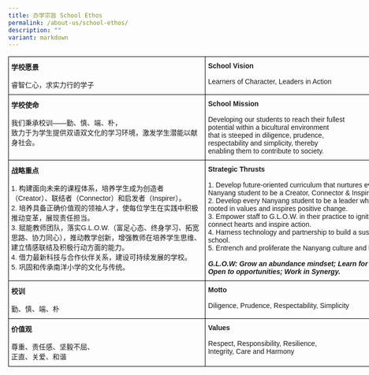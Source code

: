 ```yaml
---
title: 办学宗旨 School Ethos
permalink: /about-us/school-ethos/
description: ""
variant: markdown
---
```

<style type="text/css">
.tg  {border-collapse:collapse;border-spacing:0;}
.tg td{border-color:black;border-style:solid;border-width:1px;font-family:Arial, sans-serif;font-size:14px;
  overflow:hidden;padding:10px 5px;word-break:normal;}
.tg th{border-color:black;border-style:solid;border-width:1px;font-family:Arial, sans-serif;font-size:14px;
  font-weight:normal;overflow:hidden;padding:10px 5px;word-break:normal;}
.tg .tg-1wig{font-weight:bold;text-align:left;vertical-align:top}
</style>
<table class="tg" style="undefined;table-layout: fixed; width: 800px">
<colgroup>
<col style="width: 400px">
<col style="width: 400px">
</colgroup>
<tbody>
  <tr>
    <td class="tg-1wig" rowspan="2"><strong>学校愿景</strong><br><br><span style="font-weight:400;font-style:normal">睿智仁心，求实力行的学子</span></td>
    <td class="tg-1wig" rowspan="2"><strong>School Vision</strong><br><br><span style="font-weight:400;font-style:normal">Learners of Character, Leaders in Action</span></td>
  </tr>
  <tr>
  </tr>
  <tr>
    <td class="tg-1wig"><strong>学校使命</strong><br><br><span style="font-weight:normal">我们秉承校训——勤、慎、端、朴，</span><br><span style="font-weight:normal">致力于为学生提供双语双文化的学习环境，激发学生潜能以献身社会。</span></td>
    <td class="tg-1wig"><strong>School Mission</strong><br><br><span style="font-weight:normal">Developing our students to reach their fullest</span><br><span style="font-weight:normal">potential within a bicultural environment</span><br><span style="font-weight:normal">that is steeped in diligence, prudence,</span><br><span style="font-weight:normal">respectability and simplicity, thereby</span><br><span style="font-weight:normal">enabling them to contribute to society.</span></td>
  </tr>
 <tr>
  <td class="tg-1wig"><strong>战略重点</strong><br><br>
    <div style="font-weight:normal">
      1. 构建面向未来的课程体系，培养学生成为创造者（Creator）、联结者（Connector）和启发者（Inspirer）。<br>
      2. 培养具备正确价值观的领袖人才，使每位学生在实践中积极推动变革，展现责任担当。<br>
      3. 赋能教师团队，落实G.L.O.W.（富足心态、终身学习、拓宽思路、协力同心），推动教学创新，增强教师在培养学生思维、建立情感联结及积极行动方面的能力。<br>
      4. 借力最新科技与合作伙伴关系，建设可持续发展的学校。<br>
      5. 巩固和传承南洋小学的文化与传统。
    </div>
  </td>
  <td class="tg-1wig"><strong>Strategic Thrusts</strong><br><br>
    <div style="font-weight:normal">
      1. Develop future-oriented curriculum that nurtures every Nanyang student to be a Creator, Connector &amp; Inspirer.<br>
      2. Develop every Nanyang student to be a leader who is rooted in values and inspires positive change.<br>
      3. Empower staff to G.L.O.W. in their practice to ignite minds, connect hearts and inspire action.<br>
      4. Harness technology and partnership to build a sustainable school.<br>
      5. Entrench and proliferate the Nanyang culture and heritage.
    </div><br>
    <em>G.L.O.W: Grow an abundance mindset; Learn for life; Open to opportunities; Work in Synergy.</em>
  </td>
</tr>
	<tr>
    <td class="tg-1wig"><strong>校训</strong><br><br><span style="font-weight:400;font-style:normal">勤、慎、端、朴</span></td>
    <td class="tg-1wig"><strong>Motto</strong><br><br><span style="font-weight:400;font-style:normal">Diligence, Prudence, Respectability, Simplicity</span></td>
  </tr>
  <tr>
    <td class="tg-1wig"><strong>价值观</strong><br><br><span style="font-weight:normal">尊重、责任感、坚毅不屈、</span><br><span style="font-weight:normal">正直、关爱、和谐</span></td>
    <td class="tg-1wig"><strong>Values</strong><br><br><span style="font-weight:normal">Respect, Responsibility, Resilience,</span><br><span style="font-weight:normal">Integrity, Care and Harmony</span></td>
  </tr>
</tbody>
</table>
